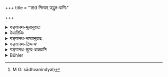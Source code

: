 +++
title = "193 नित्यम् उद्धृत-पाणिः"

+++

<details><summary>गङ्गानथ-मूलानुवादः</summary>

He should always have his arm raised, remain well behaved, and well-guarded; when addressed with the words “be seated,” he should sit facing his teacher.—(193)
</details>

<details><summary>मेधातिथिः</summary>

न केवलं सूत्रकात् पानिर् उद्धर्तव्यः, अपि तु वाससो ऽपि । **नित्य**ग्रहणं न तिष्ठत एवायं पाण्युद्धारः, नाप्य् अध्ययनवेलायां, किं तर्हि ततो ऽन्यत्रापि । **साध्वाचारः** साधुः अनिन्द्यः[^५०८] आचारो वाग्व्यवहारादिः कार्यः । अश्लीलादिभाषणम् असंनिधाने ऽपि गुरोर् नित्यग्रहणान् न कर्तव्यम् । **सुसंवृतः** वाङ्मनश्चक्षुर्भिः नियतात्मा । स्वल्पो ऽपि दोषस् तं परिहरेत् । अनावृतो लोक उच्यते यो यथाकामी, तद्विपरीतः **सुसंवृतः** ।


[^५०८]:
     M G: sādhvanindyaḥ

- <u>अन्ये</u> तु मन्यन्ते वस्त्रेणाच्छादितशरीरो गुरुसंनिधौ भवेत् नोत्तरीयम् अवतारयेत् । 

एवं तिष्ठेत् । यदा तु गुरुण्**आस्यताम् इत्य् उक्त **एतेन शब्देन भ्रूविक्षेपादिना वा विधेः प्रतिपादनार्थत्वात्, प्रतिपादनं च न शब्दव्यापार एव । तदा **आसीत** उपविशेत् । अभिमुखं संमुखम्[^५०९] ॥ २.१९३ ॥
</details>

<details><summary>गङ्गानथ-भाष्यानुवादः</summary>

The arm should be raised, not only above the saered thread, but also out of the upper garment.

The adverb ‘*always*’ is meant to imply that the arm is to be raised not only while he is standing, nor only while he is reading, but on other occasions also.

‘*Well-behaved*’;—he should have his behaviour—speech and other acts—good, above reproach. The word ‘implies that even when not near the Teacher, he should not utter indecorous words, or do any such wrongful act.

‘*Well-guarded*’;—*i.e*., fully self-controlled, regarding speech, mind and eyes,—he should avoid even the slightest defects. The man who follows the bent of his desires (and does not restrain them) is called among people ‘unguarded’; and the opposite of this is ‘*well-guarded*.’

Others explain this to mean that ‘near his Teacher one should keep his body covered, and he should not take off his upper garment.’

In the manner thus described, ‘*he should stand*’ (as laid down in the preceding verse); but when the Teacher says to him ‘*be seated*’—either in so many words, or by the gesture of his brows, etc.; the function of the injunction being to convey the direction, and this conveying need not be done only by means of words,—‘*he should sit*.’

‘*Facing his Teacher*’—with his face towards the Teacher.—(198)
</details>

<details><summary>गङ्गानथ-टिप्पन्यः</summary>

This verse is quoted in *Madanapārijāta* (p. 100);—in *Aparārka* (p.
56);—and in *Nṛsiṃhaprasāda* (Saṃskāra, p. 47a).
</details>

<details><summary>गङ्गानथ-तुल्य-वाक्यानि</summary>

*Gautama* (1.60).—‘Being permitted, the pupil should sit to the
teacher’s right, facing either the east or the north.’
</details>

<details><summary>Bühler</summary>

193	Let him always keep his right arm uncovered, behave decently and keep his body well covered, and when he is addressed (with the words), 'Be seated,' he shall sit down, facing his teacher.
</details>
